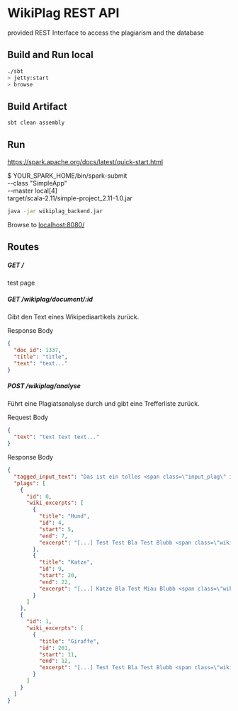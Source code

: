 # WikiPlag REST API

provided REST Interface to access the plagiarism and the database 

## Build and Run local

```bash
./sbt
> jetty:start
> browse
```

## Build Artifact
```bash
sbt clean assembly
```

## Run
https://spark.apache.org/docs/latest/quick-start.html

$ YOUR_SPARK_HOME/bin/spark-submit \
  --class "SimpleApp" \
  --master local[4] \
  target/scala-2.11/simple-project_2.11-1.0.jar
```bash
java -jar wikiplag_backend.jar
```
Browse to <localhost:8080/>

## Routes

##### GET /
test page

##### GET /wikiplag/document/:id
Gibt den Text eines Wikipediaartikels zurück.

Response Body
```json
{
  "doc_id": 1337,
  "title": "title",
  "text": "text..." 
}
```

##### POST /wikiplag/analyse
Führt eine Plagiatsanalyse durch und gibt eine Trefferliste zurück.

Request Body
```json
{
  "text": "text text text..." 
}
```

Response Body
```json
{
  "tagged_input_text": "Das ist ein tolles <span class=\"input_plag\" id=0>Plagiat. Bla bla.</span> Hier geht <span class=\"input_plag\" id=1>der Text</span> weiter.",
  "plags": [
    {
      "id": 0,
      "wiki_excerpts": [
        {
          "title": "Hund",
          "id": 4,
          "start": 5,
          "end": 7,
          "excerpt": "[...] Test Test Bla Test Blubb <span class=\"wiki_plag\">Plagiat. Bla bla.</span> Hund Bla Test Bellen Blubb [...]" 
        },
        {
          "title": "Katze",
          "id": 9,
          "start": 20,
          "end": 22,
          "excerpt": "[...] Katze Bla Test Miau Blubb <span class=\"wiki_plag\">Plagiat. Bla bla.</span> Test Test Bla Test Blubb [...]" 
        }
      ]
    },
    {
      "id": 1,
      "wiki_excerpts": [
        {
          "title": "Giraffe",
          "id": 201,
          "start": 11,
          "end": 12,
          "excerpt": "[...] Test Test Bla Test Blubb <span class=\"wiki_plag\">der Text</span> Hund Bla Test Gelb Blubb [...]" 
        }
      ]
    }
  ]
}
```
